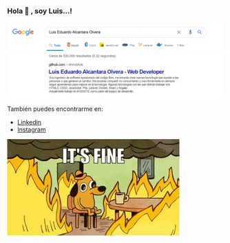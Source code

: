 ### Hola 👋 , soy Luis...!

<img src="./firma.png">


También puedes encontrarme en:
* [Linkedin](https://www.linkedin.com/in/geekluis/)
* [Instagram](https://www.instagram.com/geek_luis25/)

<img src="./fine.gif">

